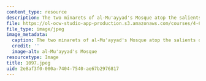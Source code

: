 ```yaml
---
content_type: resource
description: The two minarets of al-Mu'ayyad's Mosque atop the salients of Bab Zuweila.
file: https://ol-ocw-studio-app-production.s3.amazonaws.com/courses/4-615-the-architecture-of-cairo-spring-2002/2e8af3f0000a74047540ae67b2976817_1097.jpeg
file_type: image/jpeg
image_metadata:
  caption: The two minarets of al-Mu'ayyad's Mosque atop the salients of Bab Zuweila.
  credit: ''
  image-alt: al-Mu'ayyad's Mosque
resourcetype: Image
title: 1097.jpeg
uid: 2e8af3f0-000a-7404-7540-ae67b2976817
---
```


